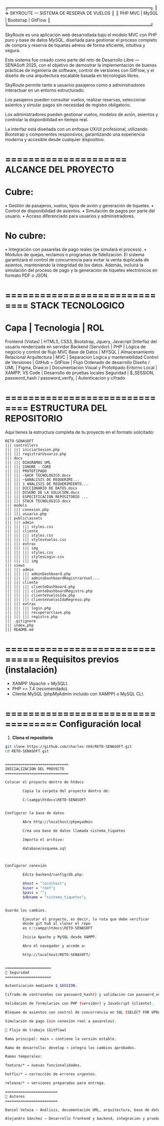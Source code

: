 ╔═══════════════════════════════════════════════╗
║ ✈️  SKYROUTE — SISTEMA DE RESERVA DE VUELOS   ║
║   PHP MVC | MySQL | Bootstrap | GitFlow       ║
╚═══════════════════════════════════════════════╝




SkyRoute es una aplicación web desarrollada bajo el modelo MVC con PHP puro y base de datos MySQL, diseñada para gestionar el proceso completo de compra y reserva de tiquetes aéreos de forma eficiente, intuitiva y segura.

Este sistema fue creado como parte del reto de Desarrollo Libre — SENASoft 2025, con el objetivo de demostrar la implementación de buenas prácticas de ingeniería de software, control de versiones con GitFlow, y el diseño de una arquitectura escalable basada en tecnologías libres.

SkyRoute permite tanto a usuarios pasajeros como a administradores interactuar en un entorno estructurado:

Los pasajeros pueden consultar vuelos, realizar reservas, seleccionar asientos y simular pagos sin necesidad de registro obligatorio.

Los administradores pueden gestionar vuelos, modelos de avión, asientos y controlar la disponibilidad en tiempo real.

La interfaz está diseñada con un enfoque UX/UI profesional, utilizando Bootstrap y componentes responsivos, garantizando una experiencia moderna y accesible desde cualquier dispositivo.





=====================
ALCANCE DEL PROYECTO
=====================

Cubre:
=======

•	Gestión de pasajeros, vuelos, tipos de avión y generación de tiquetes.
•	Control de disponibilidad de asientos.
•	Simulación de pagos por parte del usuario.
•	Acceso diferenciado para usuarios y administradores.

No cubre:
=========

•	Integración con pasarelas de pago reales (se simulará el proceso).
•	Módulos de quejas, reclamos o programas de fidelización.
El sistema garantizará el control de concurrencia para evitar la venta duplicada de asientos, manteniendo la integridad de los datos.
Además, incluirá la simulación del proceso de pago y la generación de tiquetes electrónicos en formato PDF o JSON.

==============================
STACK TECNOLOGICO
==============================

Capa                 | Tecnologia                                   | ROL
==================================================================================================
Frontend (Vistas)    | HTML5, CSS3, Bootstrap, Jquery, Javacript    |Interfaz del usuario renderizada en servidor
Backend (Servidor)   | PHP                                          | Lógica de negocio y control de flujo MVC
Base de Datos        | MYSQL                                        | Almacenamiento Relacional
Arquitectura         | MVC                                          | Separacion Logica y mantenebilidad
Control de Versiones | GitHub + GitFlow                             | Flujo Ordenado de desarrollo
Diseño / UML         | Figma, Draw.io                               | Documentacion Visual y Prototipado
Entorno Local        | XAMPP, VS Code                               | Desarrollo de pruebas locales 
Seguridad            | $_SESSION, password_hash / password_verify,  | Autenticacion y cifrado

==============================
ESTRUCTURA DEL REPOSITORIO 
==============================



Aquí tienes la estructura completa de tu proyecto en el formato solicitado:

```
RETO-SENASOFT
||| controllers
||| ||| iniciarSesion.php
||| ||| registrarUsuario.php
||| docs
||| ||| DIAGRAMAS UML
||| ||| IGNORE - CORE
||| ||| PROTOTIPADO
||| ||| ~$ACK TECNOLOGICO.docx
||| ||| ~$ANALISIS DE REQUERIMI...
||| ||| 1 ANALISIS DE REQUERIMIENTO...
||| ||| DICCIONARIO DE DATOS.docx
||| ||| DISEÑO DE LA SOLUCION.docx
||| ||| ESPECIFICACION REPOSITORIO ...
||| ||| STACK TECNOLOGICO.docx
||| models
||| ||| conexion.php
||| ||| usuario.php
||| public\assets
||| ||| admin
||| ||| ||| styles.css
||| ||| cliente
||| ||| ||| styles.css
||| ||| ||| stylesVuelos.css
||| ||| extras
||| ||| ||| img
||| ||| ||| styles.css
||| ||| ||| stylesLogin.css
||| ||| ||| img
||| views
||| ||| admin
||| ||| ||| adminDashboard.php
||| ||| ||| adminsDashboardRegistrarVuel...
||| ||| cliente
||| ||| ||| clienteDashboard.php
||| ||| ||| clienteDashboardRegistro.php
||| ||| ||| clienteVuelosIda.php
||| ||| ||| clienteVuelosIdaRegreso.php
||| ||| extras
||| ||| ||| login.php
||| ||| ||| recuperarclave.php
||| ||| ||| registro.php
||| .gitignore
||| index.php
||| README.md
```
================================
Requisitos previos (instalación)
================================

- XAMPP (Apache + MySQL).  
- PHP >= 7.4 (recomendado).  
- Cliente MySQL (phpMyAdmin incluido con XAMPP) o MySQL CLI.

===================================
Configuración local 
===================================

1. **Clona el repositorio**
```bash
git clone https://github.com/charles-t69/RETO-SENASOFT.git
cd RETO-SENASOFT.git


=============================
INICIALIZACION DEL PROYECTO
=============================

Colocar el proyecto dentro de htdocs

        Copia la carpeta del proyecto dentro de:

        C:\xampp\htdocs\RETO-SENASOFT


Configurar la base de datos

        Abre http://localhost/phpmyadmin

        Crea una base de datos llamada sistema_tiquetes

        Importa el archivo:

        database/esquema.sql



Configurar conexión

        Edita backend/config/db.php:

        $host = "localhost";
        $user = "root";
        $pass = "";
        $dbname = "sistema_tiquetes";


Guarda los cambios.

        Ejecutar el proyecto, es decir, la ruta que debe verificar 
        desde git hub al clonar el repo 
        es c:\xampp\htdocs\RETO-SENASOFT

        Inicia Apache y MySQL desde XAMPP.

        Abre el navegador y accede a:

        http://localhost/RETO-SENASOFT/


=====================
🔐 Seguridad
=====================

Autenticación mediante $_SESSION.

Cifrado de contraseñas con password_hash() y validación con password_verify().

Validación de formularios con PHP (servidor) y JavaScript (cliente).

Bloqueo de asientos con control de concurrencia en SQL (SELECT FOR UPDATE).

Simulación de pago (sin conexión real a pasarelas).

🚀 Flujo de trabajo (GitFlow)

Rama principal: main → contiene la versión estable.

Rama de desarrollo: develop → integra los cambios aprobados.

Ramas temporales:

feature/* → nuevas funcionalidades.

hotfix/* → corrección de errores urgentes.

release/* → versiones preparadas para entrega.

========================
👥 Autores
========================

Daniel Veloza — Análisis, documentación UML, arquitectura, base de datos

Alejandro Sánchez — Desarrollo frontend y backend, integración y pruebas